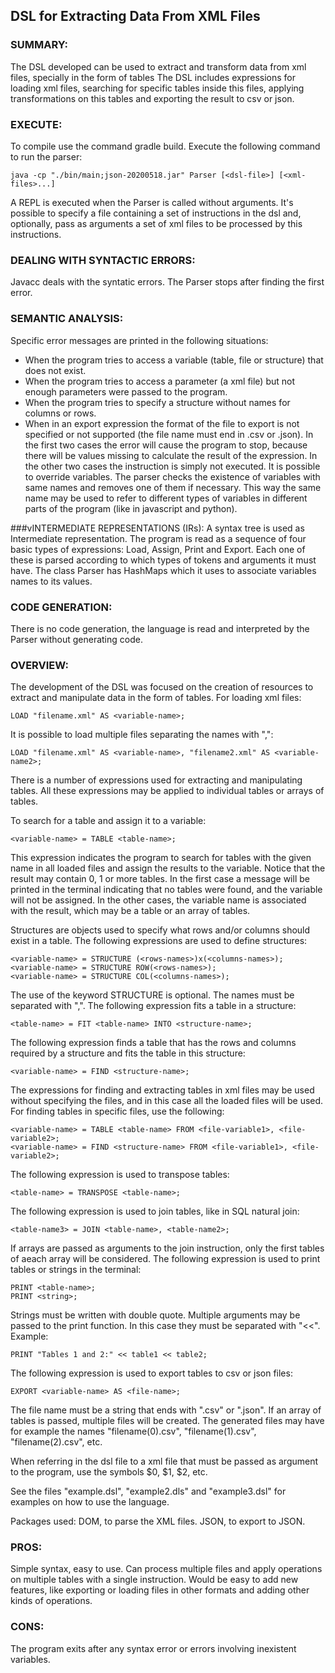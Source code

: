 ## DSL for Extracting Data From XML Files

### SUMMARY:
The DSL developed can be used to extract and transform data from xml files, specially in the form of tables
The DSL includes expressions for loading xml files, searching for specific tables inside this files, applying transformations on this tables and exporting the result to csv or json.


### EXECUTE:
To compile use the command gradle build.
Execute the following command to run the parser:
```
java -cp "./bin/main;json-20200518.jar" Parser [<dsl-file>] [<xml-files>...]
```
A REPL is executed when the Parser is called without arguments.
It's possible to specify a file containing a set of instructions in the dsl and, optionally, pass as arguments a set of xml files to be processed by this instructions.


### DEALING WITH SYNTACTIC ERRORS:
Javacc deals with the syntatic errors. The Parser stops after finding the first error.

### SEMANTIC ANALYSIS:
Specific error messages are printed in the following situations:
 - When the program tries to access a variable (table, file or structure) that does not exist.
 - When the program tries to access a parameter (a xml file) but not enough parameters were passed to the program.
 - When the program tries to specify a structure without names for columns or rows.
 - When in an export expression the format of the file to export is not specified or not supported (the file name must end in .csv or .json).
In the first two cases the error will cause the program to stop, because there will be values missing to calculate the result of the expression.
In the other two cases the instruction is simply not executed. 
It is possible to override variables. The parser checks the existence of variables with same names and removes one of them if necessary.
This way the same name may be used to refer to different types of variables in different parts of the program (like in javascript and python).


###vINTERMEDIATE REPRESENTATIONS (IRs): 
A syntax tree is used as Intermediate representation. 
The program is read as a sequence of four basic types of expressions: Load, Assign, Print and Export. 
Each one of these is parsed according to which types of tokens and arguments it must have.
The class Parser has HashMaps which it uses to associate variables names to its values.


### CODE GENERATION: 
There is no code generation, the language is read and interpreted by the Parser without generating code.

### OVERVIEW: 
The development of the DSL was focused on the creation of resources to extract and manipulate data in the form of tables.
For loading xml files:
```
LOAD "filename.xml" AS <variable-name>;
```
It is possible to load multiple files separating the names with ",":
```
LOAD "filename.xml" AS <variable-name>, "filename2.xml" AS <variable-name2>;
```

There is a number of expressions used for extracting and manipulating tables.
All these expressions may be applied to individual tables or arrays of tables.

To search for a table and assign it to a variable:
```
<variable-name> = TABLE <table-name>;
```
This expression indicates the program to search for tables with the given name in all loaded files and assign the results to the variable.
Notice that the result may contain 0, 1 or more tables. In the first case a message will be printed in the terminal indicating that no tables were found, and the variable will not be assigned.
In the other cases, the variable name is associated with the result, which may be a table or an array of tables.

Structures are objects used to specify what rows and/or columns should exist in a table.
The following expressions are used to define structures:
```
<variable-name> = STRUCTURE (<rows-names>)x(<columns-names>);
<variable-name> = STRUCTURE ROW(<rows-names>);
<variable-name> = STRUCTURE COL(<columns-names>);
```
The use of the keyword STRUCTURE is optional. The names must be separated with ",".
The following expression fits a table in a structure:
```
<table-name> = FIT <table-name> INTO <structure-name>;
```
The following expression finds a table that has the rows and columns required by a structure and fits the table in this structure:
```
<variable-name> = FIND <structure-name>;
```

The expressions for finding and extracting tables in xml files may be used without specifying the files, and in this case all the loaded files will be used.
For finding tables in specific files, use the following:
```
<variable-name> = TABLE <table-name> FROM <file-variable1>, <file-variable2>;
<variable-name> = FIND <structure-name> FROM <file-variable1>, <file-variable2>;
```

The following expression is used to transpose tables:
```
<table-name> = TRANSPOSE <table-name>;
```
The following expression is used to join tables, like in SQL natural join:
```
<table-name3> = JOIN <table-name>, <table-name2>;
```
If arrays are passed as arguments to the join instruction, only the first tables of aeach array will be considered.
The following expression is used to print tables or strings in the terminal:
```
PRINT <table-name>;
PRINT <string>;
```
Strings must be written with double quote.
Multiple arguments may be passed to the print function. In this case they must be separated with "<<".
Example:
```
PRINT "Tables 1 and 2:" << table1 << table2;
```

The following expression is used to export tables to csv or json files:
```
EXPORT <variable-name> AS <file-name>;
```
The file name must be a string that ends with ".csv" or ".json".
If an array of tables is passed, multiple files will be created.
The generated files may have for example the names "filename(0).csv", "filename(1).csv", "filename(2).csv", etc.

When referring in the dsl file to a xml file that must be passed as argument to the program, use the symbols $0, $1, $2, etc.

See the files "example.dsl", "example2.dls" and "example3.dsl" for examples on how to use the language.

Packages used:
DOM, to parse the XML files.
JSON, to export to JSON.


### PROS:
Simple syntax, easy to use. 
Can process multiple files and apply operations on multiple tables with a single instruction.
Would be easy to add new features, like exporting or loading files in other formats and adding other kinds of operations.

### CONS:
The program exits after any syntax error or errors involving inexistent variables.



